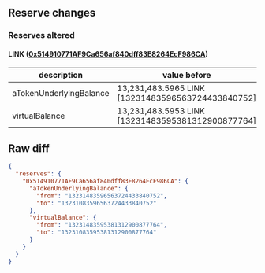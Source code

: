 ## Reserve changes

### Reserves altered

#### LINK ([0x514910771AF9Ca656af840dff83E8264EcF986CA](https://etherscan.io/address/0x514910771AF9Ca656af840dff83E8264EcF986CA))

| description | value before | value after |
| --- | --- | --- |
| aTokenUnderlyingBalance | 13,231,483.5965 LINK [13231483596563724433840752] | 13,231,083.5965 LINK [13231083596563724433840752] |
| virtualBalance | 13,231,483.5953 LINK [13231483595381312900877764] | 13,231,083.5953 LINK [13231083595381312900877764] |


## Raw diff

```json
{
  "reserves": {
    "0x514910771AF9Ca656af840dff83E8264EcF986CA": {
      "aTokenUnderlyingBalance": {
        "from": "13231483596563724433840752",
        "to": "13231083596563724433840752"
      },
      "virtualBalance": {
        "from": "13231483595381312900877764",
        "to": "13231083595381312900877764"
      }
    }
  }
}
```